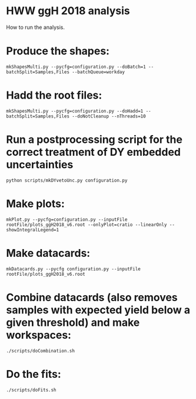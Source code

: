HWW ggH 2018 analysis
=====================

How to run the analysis.

# Produce the shapes:

    mkShapesMulti.py --pycfg=configuration.py --doBatch=1 --batchSplit=Samples,Files --batchQueue=workday

# Hadd the root files:

    mkShapesMulti.py --pycfg=configuration.py --doHadd=1 --batchSplit=Samples,Files --doNotCleanup --nThreads=10

# Run a postprocessing script for the correct treatment of DY embedded uncertainties

    python scripts/mkDYvetoUnc.py configuration.py

# Make plots:

    mkPlot.py --pycfg=configuration.py --inputFile rootFile/plots_ggH2018_v6.root --onlyPlot=cratio --linearOnly --showIntegralLegend=1

# Make datacards:

    mkDatacards.py --pycfg configuration.py --inputFile rootFile/plots_ggH2018_v6.root

# Combine datacards (also removes samples with expected yield below a given threshold) and make workspaces:

    ./scripts/doCombination.sh

# Do the fits:

    ./scripts/doFits.sh


